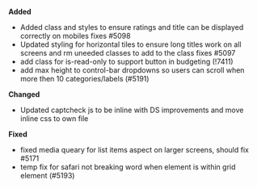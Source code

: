 **Added**
- Added class and styles to ensure ratings and title can be displayed correctly on mobiles fixes #5098
- Updated styling for horizontal tiles to ensure long titles work on all screens and rm uneeded classes to add to the class fixes #5097
- add class for is-read-only to support button in budgeting (!7411)
- add max height to control-bar dropdowns so users can scroll when more then 10 categories/labels (#5191)

**Changed**
- Updated captcheck js to be inline with DS improvements and move inline css to own file

**Fixed**
- fixed media queary for list items aspect on larger screens, should fix #5171
- temp fix for safari not breaking word when element is within grid element (#5193)
